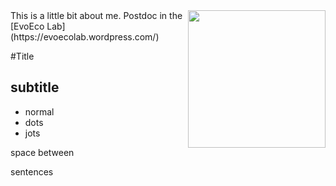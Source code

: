 <img align="right" src="IMG_20200603_111731.jpg" width="220">
This is a little bit about me. Postdoc in the [EvoEco Lab](https://evoecolab.wordpress.com/)

#Title 
## subtitle
 - normal
 - dots
 - jots

space between

sentences
